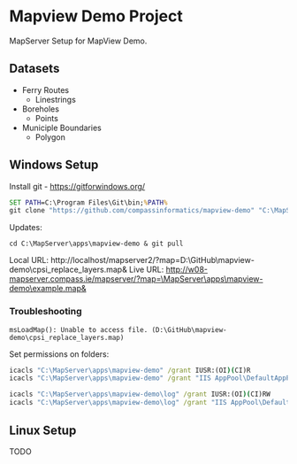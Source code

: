 # Mapview Demo Project

MapServer Setup for MapView Demo. 

## Datasets

 - Ferry Routes
 	- Linestrings
 - Boreholes
 	- Points
 - Municiple Boundaries
 	- Polygon

## Windows Setup

Install git - https://gitforwindows.org/

```bat
SET PATH=C:\Program Files\Git\bin;%PATH%
git clone "https://github.com/compassinformatics/mapview-demo" "C:\MapServer\apps\mapview-demo"
```

Updates:

```
cd C:\MapServer\apps\mapview-demo & git pull
```

Local URL: http://localhost/mapserver2/?map=D:\GitHub\mapview-demo\cpsi_replace_layers.map&
Live URL: http://w08-mapserver.compass.ie/mapserver/?map=\MapServer\apps\mapview-demo\example.map&

### Troubleshooting

```
msLoadMap(): Unable to access file. (D:\GitHub\mapview-demo\cpsi_replace_layers.map) 
```

Set permissions on folders:

```bat
icacls "C:\MapServer\apps\mapview-demo" /grant IUSR:(OI)(CI)R
icacls "C:\MapServer\apps\mapview-demo" /grant "IIS AppPool\DefaultAppPool":(OI)(CI)R

icacls "C:\MapServer\apps\mapview-demo\log" /grant IUSR:(OI)(CI)RW
icacls "C:\MapServer\apps\mapview-demo\log" /grant "IIS AppPool\DefaultAppPool":(OI)(CI)RW
```

## Linux Setup

TODO



